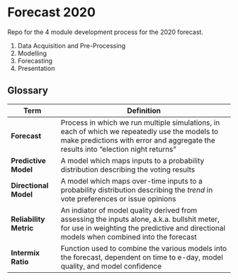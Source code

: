 # Forecast 2020

Repo for the 4 module development process for the 2020 forecast.
1. Data Acquisition and Pre-Processing
2. Modelling
3. Forecasting
4. Presentation


## Glossary

**Term** | **Definition**
--- | ---
**Forecast** | Process in which we run multiple simulations, in each of which we repeatedly use the models to make predictions with error and aggregate the results into “election night returns”
**Predictive Model** | A model which maps inputs to a probability distribution describing the voting results
**Directional Model** | A model which maps over-time inputs to a probability distribution describing the *trend* in vote preferences or issue opinions
**Reliability Metric** | An indiator of model quality derived from assessing the inputs alone, a.k.a. bullshit meter, for use in weighting the predictive and directional models when combined into the forecast
**Intermix Ratio** | Function used to combine the various models into the forecast, dependent on time to e-day, model quality, and model confidence
